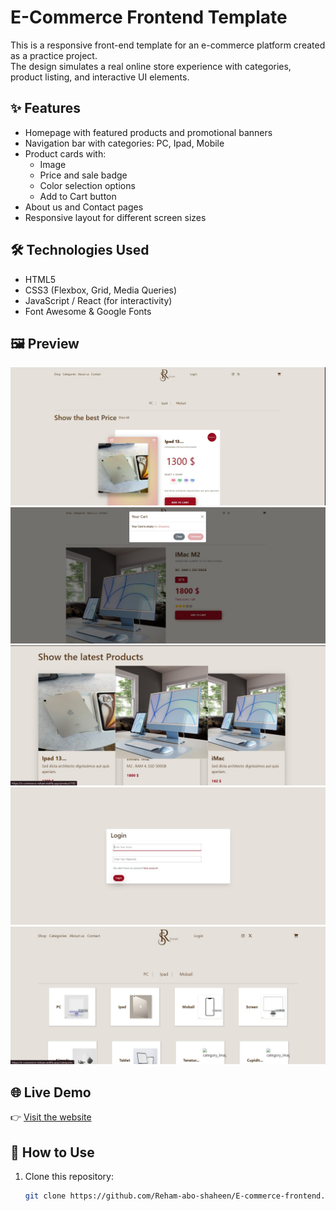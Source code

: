 # E-Commerce Frontend Template

This is a responsive front-end template for an e-commerce platform created as a practice project.  
The design simulates a real online store experience with categories, product listing, and interactive UI elements.

## ✨ Features

- Homepage with featured products and promotional banners
- Navigation bar with categories: PC, Ipad, Mobile
- Product cards with:
  - Image
  - Price and sale badge
  - Color selection options
  - Add to Cart button
- About us and Contact pages
- Responsive layout for different screen sizes

## 🛠️ Technologies Used

- HTML5  
- CSS3 (Flexbox, Grid, Media Queries)  
- JavaScript / React (for interactivity)  
- Font Awesome & Google Fonts

## 🖼️ Preview

![screenshot](home.jpg)
![screenshot](cart.jpg)
![screenshot](products.jpg)
![screenshot](login.jpg)
![screenshot](categories.jpg)



## 🌐 Live Demo

👉 [Visit the website](https://e-commerce-reham.netlify.app)

## 📁 How to Use

1. Clone this repository:
   ```bash
   git clone https://github.com/Reham-abo-shaheen/E-commerce-frontend.git
